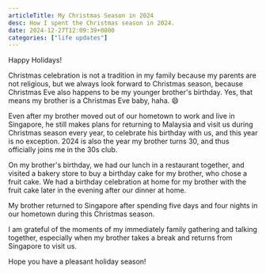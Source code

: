 ```yaml
---
articleTitle: My Christmas Season in 2024
desc: How I spent the Christmas season in 2024.
date: 2024-12-27T12:09:39+0800
categories: ["life updates"]
---
```


Happy Holidays!

Christmas celebration is not a tradition in my family because my parents are not religious, but we always look forward to Christmas season, because Christmas Eve also happens to be my younger brother's birthday. Yes, that means my brother is a Christmas Eve baby, haha. 😄

Even after my brother moved out of our hometown to work and live in Singapore, he still makes plans for returning to Malaysia and visit us during Christmas season every year, to celebrate his birthday with us, and this year is no exception. 2024 is also the year my brother turns 30, and thus officially joins me in the 30s club.

On my brother's birthday, we had our lunch in a restaurant together, and visited a bakery store to buy a birthday cake for my brother, who chose a fruit cake. We had a birthday celebration at home for my brother with the fruit cake later in the evening after our dinner at home.

My brother returned to Singapore after spending five days and four nights in our hometown during this Christmas season.

I am grateful of the moments of my immediately family gathering and talking together, especially when my brother takes a break and returns from Singapore to visit us.

Hope you have a pleasant holiday season!